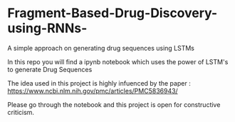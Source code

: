 # Fragment-Based-Drug-Discovery-using-RNNs-
A simple approach on generating drug sequences using LSTMs 

In this repo you will find a ipynb notebook which uses the power of LSTM's to generate Drug Sequences 

The idea used in this project is highly infuenced by the paper : https://www.ncbi.nlm.nih.gov/pmc/articles/PMC5836943/

Please go through the notebook and this project is open for constructive criticism.

